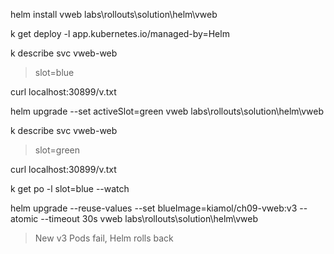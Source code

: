 

helm install vweb labs\rollouts\solution\helm\vweb

k get deploy -l app.kubernetes.io/managed-by=Helm

k describe svc vweb-web

> slot=blue

curl localhost:30899/v.txt



helm upgrade --set activeSlot=green  vweb labs\rollouts\solution\helm\vweb

k describe svc vweb-web

> slot=green

curl localhost:30899/v.txt


k get po -l slot=blue --watch

helm upgrade --reuse-values --set blueImage=kiamol/ch09-vweb:v3 --atomic --timeout 30s  vweb labs\rollouts\solution\helm\vweb

> New v3 Pods fail, Helm rolls back
